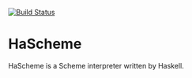 [![Build Status](https://travis-ci.com/TennyZhuang/HaScheme.svg?token=C8n3oe9sybsg818bK5tB&branch=master)](https://travis-ci.com/TennyZhuang/HaScheme)

# HaScheme

HaScheme is a Scheme interpreter written by Haskell.
